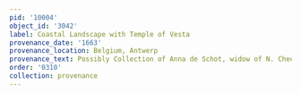 ```yaml
---
pid: '10004'
object_id: '3042'
label: Coastal Landscape with Temple of Vesta
provenance_date: '1663'
provenance_location: Belgium, Antwerp
provenance_text: Possibly Collection of Anna de Schot, widow of N. Cheeus
order: '0310'
collection: provenance
---
```


